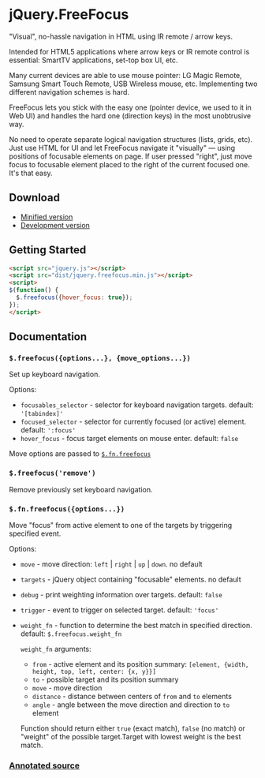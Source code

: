 # jQuery.FreeFocus

"Visual", no-hassle navigation in HTML using IR remote / arrow keys.

Intended for HTML5 applications where arrow keys or IR remote control is essential:
SmartTV applications, set-top box UI, etc.

Many current devices are able to use mouse pointer: LG Magic Remote, Samsung Smart Touch Remote,
USB Wireless mouse, etc. Implementing two different navigation schemes is hard.

FreeFocus lets you stick with the easy one (pointer device, we used to it in Web UI)
and handles the hard one (direction keys) in the most unobtrusive way.

No need to operate separate logical navigation structures (lists, grids, etc).
Just use HTML for UI and let FreeFocus navigate it "visually" — using positions of
focusable elements on page. If user pressed "right", just move focus to focusable
element placed to the right of the current focused one. It's that easy.

## Download

- [Minified version](https://raw.github.com/Flamefork/freefocus/master/dist/jquery.freefocus.min.js)
- [Development version](https://raw.github.com/Flamefork/freefocus/master/dist/jquery.freefocus.js)

## Getting Started

```html
<script src="jquery.js"></script>
<script src="dist/jquery.freefocus.min.js"></script>
<script>
$(function() {
  $.freefocus({hover_focus: true});
});
</script>
```

## Documentation

### `$.freefocus({options...}, {move_options...})`

Set up keyboard navigation.

Options:

- `focusables_selector` - selector for keyboard navigation targets. default: `'[tabindex]'`
- `focused_selector` - selector for currently focused (or active) element. default: `':focus'`
- `hover_focus` - focus target elements on mouse enter. default: `false`

Move options are passed to [`$.fn.freefocus`](#section-3)

### `$.freefocus('remove')`

Remove previously set keyboard navigation.

### `$.fn.freefocus({options...})`

Move "focus" from active element to one of the targets by triggering specified event.

Options:

- `move` - move direction: `left` | `right` | `up` | `down`. no default
- `targets` - jQuery object containing "focusable" elements. no default
- `debug` - print weighting information over targets. default: `false`
- `trigger` - event to trigger on selected target. default: `'focus'`
- `weight_fn` - function to determine the best match in specified direction. default: `$.freefocus.weight_fn`

    `weight_fn` arguments:

    - `from` - active element and its position summary: `[element, {width, height, top, left, center: {x, y}}]`
    - `to` - possible target and its position summary
    - `move` - move direction
    - `distance` - distance between centers of `from` and `to` elements
    - `angle` - angle between the move direction and direction to `to` element

    Function should return either `true` (exact match), `false` (no match)
    or "weight" of the possible target.Target with lowest weight is the best match.

### [Annotated source](http://flamefork.github.io/freefocus/freefocus.html)
